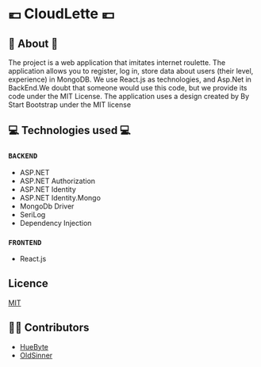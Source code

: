 # 💶 CloudLette 💶

## 🔎 About 🔎
The project is a web application that imitates internet roulette. The application allows you to register, log in, store data about users (their level, experience) in MongoDB.
We use React.js as technologies, and Asp.Net in BackEnd.We doubt that someone would use this code, but we provide its code under the MIT License. The application uses a design created by By Start Bootstrap under the MIT license

## 💻 Technologies used 💻
### `BACKEND`
- ASP.NET
- ASP.NET Authorization
- ASP.NET Identity
- ASP.NET Identity.Mongo
- MongoDb Driver
- SeriLog
- Dependency Injection
### `FRONTEND`
- React.js
## Licence
[MIT](https://en.wikipedia.org/wiki/MIT_License)
## 🤴🏽 Contributors
- [HueByte](https://github.com/HueByte/)
- [OldSinner](https://github.com/OldSinner)
